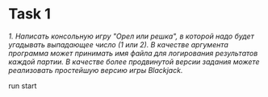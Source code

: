# Task 1
_1. Написать консольную игру "Орел или решка", в которой надо будет
угадывать выпадающее число (1 или 2). В качестве аргумента
программа может принимать имя файла для логирования
результатов каждой партии. В качестве более продвинутой версии
задания можете реализовать простейшую версию игры Blackjack._

run start